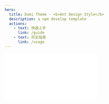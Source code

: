 ```yaml
---
hero:
  title: Dumi Theme - <b>Ant Design Style</b>
  description: a npm develop template
  actions:
    - text: 快速上手
      link: /guide
    - text: 完全指南
      link: /usage
---
```


<embed src="../../README.md"></embed>
